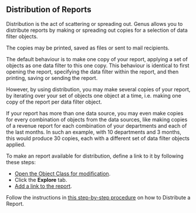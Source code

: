 ## Distribution of Reports

Distribution is the act of scattering or spreading out. Genus allows you to distribute reports by making or spreading out copies for a selection of data filter objects.

The copies may be printed, saved as files or sent to mail recipients.

The default behaviour is to make one copy of your report, applying a set of objects as one data filter to this one copy. This behaviour is identical to first opening the report, specifying the data filter within the report, and then printing, saving or sending the report.

However, by using distribution, you may make several copies of your report, by iterating over your set of objects one object at a time, i.e. making one copy of the report per data filter object.

If your report has more than one data source, you may even make copies for every combination of objects from the data sources, like making copies of a revenue report for each combination of your departments and each of the last months. In such an example, with 10 departments and 3 months, this would produce 30 copies, each with a different set of data filter objects applied.

To make an report available for distribution, define a link to it by following these steps:

*   [Open the Object Class for modification](../../../../data/object-class/modify-an-object-or-identifier-domain.md).
*   Click the **Explore** tab.
*   [Add a link to the report](../../../../data/object-class/modify-an-object-or-identifier-domain/explore.md).

Follow the instructions in [this step-by-step procedure](../../../../../../users/analyze-report-and-discover/report/export-or-distribute-a-report.md) on how to Distribute a Report.